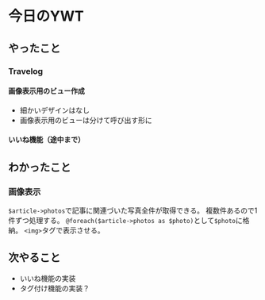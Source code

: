 # 今日のYWT

## やったこと

### Travelog

#### 画像表示用のビュー作成

- 細かいデザインはなし
- 画像表示用のビューは分けて呼び出す形に

#### いいね機能（途中まで）

## わかったこと

### 画像表示

`$article->photos`で記事に関連づいた写真全件が取得できる。
複数件あるので1件ずつ処理する。
`@foreach($article->photos as $photo)`として`$photo`に格納。
`<img>`タグで表示させる。

## 次やること

- いいね機能の実装
- タグ付け機能の実装？
